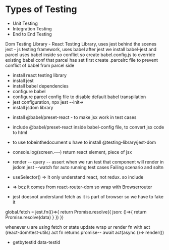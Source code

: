 # Types of Testing

- Unit Testing
- Integration Testing
- End to End Testing

Dom Testing Library - React Testing Library, uses jest behind the scenes
jest - js testing framework, uses babel
after jest we install babel-jest
and
parcel uses babel inside so conflict
so create babel.config.js to override existing babel conf that parcel has set first
create .parcelrc file to prevent conflict of babel from parcel side

- install react testing library
- install jest
- install babel dependencies
- configure babel
- configure parcel config file to disable default babel transpilation
- jest configuration, npx jest --init->
- install jsdom library
<!-- - (__tests__) folder create, __ called dunder -->
- install @babel/preset-react - to make jsx work in test cases
- include @babel/preset-react inside babel-config file, to convert jsx code to html
- to use tobeinthedocument u have to install @testing-library/jest-dom
- console.log(screen.---) return react element, piece of jsx

- render -- query -- assert
  when we run test that component will render in jsdom
  jest --watch for auto running test cases
  Failing scenario and soltn

- useSelector() => It only understand react, not redux. so include <Provider store={}>
- <Link> => bcz it comes from react-router-dom so wrap with Browserrouter
- jest doesnot understand fetch as it is part of browser so we have to fake it

global.fetch = jest.fn(()=>{
return Promise.resolve({
json: ()=>{
return Promise.resolve(data)
}
})
})

whenever u are using fetch or state update wrap ur render fn with act (react-dom/test-utils)
act fn returns promise-- await act(async ()=> render(<comp>))

- getbytestid data-testid

